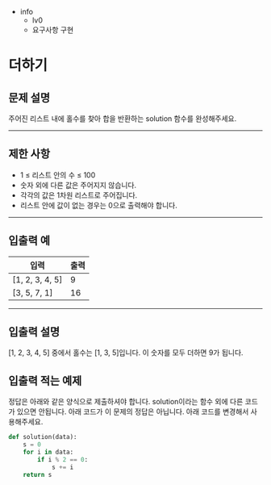 - info
    - lv0
    - 요구사항 구현

# 더하기
## 문제 설명
주어진 리스트 내에 홀수를 찾아 합을 반환하는 solution 함수를 완성해주세요.

---

## 제한 사항

- 1 ≤ 리스트 안의 수 ≤ 100
- 숫자 외에 다른 값은 주어지지 않습니다.
- 각각의 값은 1차원 리스트로 주어집니다.
- 리스트 안에 값이 없는 경우는 0으로 출력해야 합니다.

---

## 입출력 예

|   입력    | 출력 |
| --------- | ------ |
| [1, 2, 3, 4, 5] | 9 |
| [3, 5, 7, 1] | 16 |

---

## 입출력 설명
[1, 2, 3, 4, 5] 중에서 홀수는 [1, 3, 5]입니다. 이 숫자를 모두 더하면 9가 됩니다.


## 입출력 적는 예제
정답은 아래와 같은 양식으로 제출하셔야 합니다. solution이라는 함수 외에 다른 코드가 있으면 안됩니다. 아래 코드가 이 문제의 정답은 아닙니다. 아래 코드를 변경해서 사용해주세요.
```python
def solution(data):
    s = 0
    for i in data:
        if i % 2 == 0:
            s += i    
    return s
```
